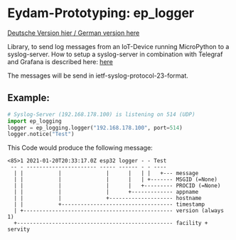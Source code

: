 # Eydam-Prototyping: ep_logger

[Deutsche Version hier / German version here](Readme.de.md)

Library, to send log messages from an IoT-Device running MicroPython to a syslog-server. How to setup a syslog-server in combination with Telegraf and Grafana is described here: [here](https://www.eydam-prototyping.com/en/2021/01/17/log-eintraege-besser-nutzen-mit-rsyslog-den-esp32-ueberwachen/)

The messages will be send in ietf-syslog-protocol-23-format.

## Example:

```python
# Syslog-Server (192.168.178.100) is listening on 514 (UDP)
import ep_logging
logger = ep_logging.logger("192.168.178.100", port=514)
logger.notice("Test")
```

This Code would produce the following message:

```
<85>1 2021-01-20T20:33:17.0Z esp32 logger - - Test
 -- - ---------------------- ----- ------ - - ----
  | |           |              |      |   | |   +--- message
  | |           |              |      |   | +------- MSGID (=None)
  | |           |              |      |   +--------- PROCID (=None)
  | |           |              |      +------------- appname
  | |           |              +-------------------- hostname
  | |           +----------------------------------- timestamp
  | +----------------------------------------------- version (always 1)
  +------------------------------------------------- facility + servity
```